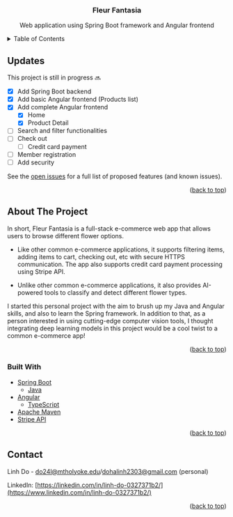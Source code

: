 <div id="top"></div>

<!-- PROJECT SHIELDS -->
<!--
*** I'm using markdown "reference style" links for readability.
*** Reference links are enclosed in brackets [ ] instead of parentheses ( ).
*** See the bottom of this document for the declaration of the reference variables
*** for contributors-url, forks-url, etc. This is an optional, concise syntax you may use.
*** https://www.markdownguide.org/basic-syntax/#reference-style-links
-->


<!-- PROJECT LOGO -->
<br />
<div align="center">

<h3 align="center">Fleur Fantasia</h3>

  <p align="center">
    Web application using Spring Boot framework and Angular frontend
  </p>
</div>

<!-- TABLE OF CONTENTS -->
<details>
  <summary>Table of Contents</summary>
  <ol>
    <li>
      <a href="#updates">Updates</a>
    </li>
    <li>
      <a href="#about-the-project">About The Project</a>
      <ul>
        <li><a href="#built-with">Built With</a></li>
      </ul>
    </li>
    <li><a href="#contact">Contact</a></li>
  </ol>
</details>

<!-- UPDATES -->
## Updates 

This project is still in progress 🔜 

- [x] Add Spring Boot backend
- [x] Add basic Angular frontend (Products list)
- [x] Add complete Angular frontend
    - [x] Home
    - [x] Product Detail
- [ ] Search and filter functionalities
- [ ] Check out
    - [ ] Credit card payment
- [ ] Member registration
- [ ] Add security

See the [open issues](https://github.com/LynnHaDo/Fleur-Fantasia/issues) for a full list of proposed features (and known issues).

<p align="right">(<a href="#top">back to top</a>)</p>

<!-- ABOUT THE PROJECT -->
## About The Project

In short, Fleur Fantasia is a full-stack e-commerce web app that allows users to browse different flower options. 

- Like other common e-commerce applications, it supports filtering items, adding items to cart, checking out, etc with secure HTTPS communication. The app also supports credit card payment processing using Stripe API. 

- Unlike other common e-commerce applications, it also provides AI-powered tools to classify and detect different flower types. 

I started this personal project with the aim to brush up my Java and Angular skills, and also to learn the Spring framework. In addition to that, as a person interested in using cutting-edge computer vision tools, I thought integrating deep learning models in this project would be a cool twist to a common e-commerce app! 

<p align="right">(<a href="#top">back to top</a>)</p>


### Built With

* [Spring Boot](https://spring.io/projects/spring-boot)
    * [Java](https://docs.oracle.com/en/java/)
* [Angular](https://angular.io/)
    * [TypeScript](https://www.typescriptlang.org/)
* [Apache Maven](https://maven.apache.org/)
* [Stripe API](https://stripe.com/docs/api)

<p align="right">(<a href="#top">back to top</a>)</p>

<!-- CONTACT -->
## Contact

Linh Do - do24l@mtholyoke.edu/dohalinh2303@gmail.com (personal)

LinkedIn: [https://linkedin.com/in/linh-do-0327371b2/](https://www.linkedin.com/in/linh-do-0327371b2/)

<p align="right">(<a href="#top">back to top</a>)</p>

